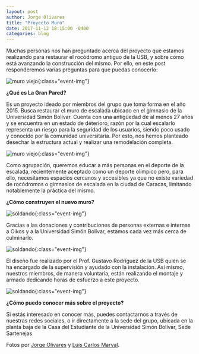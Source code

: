 ```yaml
---
layout: post
author: Jorge Olivares
title: "Proyecto Muro"
date: 2017-11-12 18:15:00 -0400
categories: blog
---
```


Muchas personas nos han preguntado acerca del proyecto que estamos realizando para restaurar el rocódromo antiguo de la USB, y sobre cómo está avanzando la construcción del mismo. Por ello, en este post responderemos varias preguntas para que puedas conocerlo: 

![muro viejo](https://gdurl.com/e_kR){:class="event-img"}

__¿Qué es La Gran Pared?__

Es un proyecto ideado por miembros del grupo que toma forma en el año 2015. Busca restaurar el muro de escalada ubicado en el gimnasio de la Universidad Simón Bolívar. Cuenta con una antigüedad de al menos 27 años y se encuentra en un estado de deterioro, razón por la cual escalarlo representa un riesgo para la seguridad de los usuarios, siendo poco usado y conocido por la comunidad universitaria. Por esto, nos hemos planteado desechar la estructura actual y realizar una remodelación completa. 

![muro viejo](https://gdurl.com/81Ec){:class="event-img"}

Como agrupación, queremos educar a más personas en el deporte de la escalada, recientemente aceptado como un deporte olímpico pero, para ello, necesitamos espacios cercanos y accesibles ya que no existe variedad de rocódromos o gimnasios de escalada en la ciudad de Caracas, limitando notablemente la práctica del mismo.

<!--more-->

__¿Cómo construyen el nuevo muro?__

![soldando](https://gdurl.com/rc-B){:class="event-img"}

Gracias a las donaciones y contribuciones de personas externas e internas a Oikos y a la Universidad Simón Bolívar, estamos cada vez más cerca de culminarlo. 

![soldando](https://gdurl.com/qc4r){:class="event-img"}

El diseño fue realizado por el Prof. Gustavo Rodríguez de la USB quien se ha encargado de la supervisión y ayudado con la instalación. Así mismo, nuestros miembros, de manera voluntaria, están realizando el montaje y armado dedicando horas de esfuerzo a este proyecto.

![soldando](https://gdurl.com/XeLm){:class="event-img"}


__¿Cómo puedo conocer más sobre el proyecto?__

Si estás interesado en conocer más, puedes contactarnos a través de nuestras redes sociales, o ir directamente a la sede del grupo, ubicada en la planta baja de la Casa del Estudiante de la Universidad Simón Bolívar, Sede Sartenejas

Fotos por [Jorge Olivares](https://wwww.instagram.com/jorgeolivaresp/) y [Luis Carlos Marval](https://www.instagram.com/lcmarval/).
